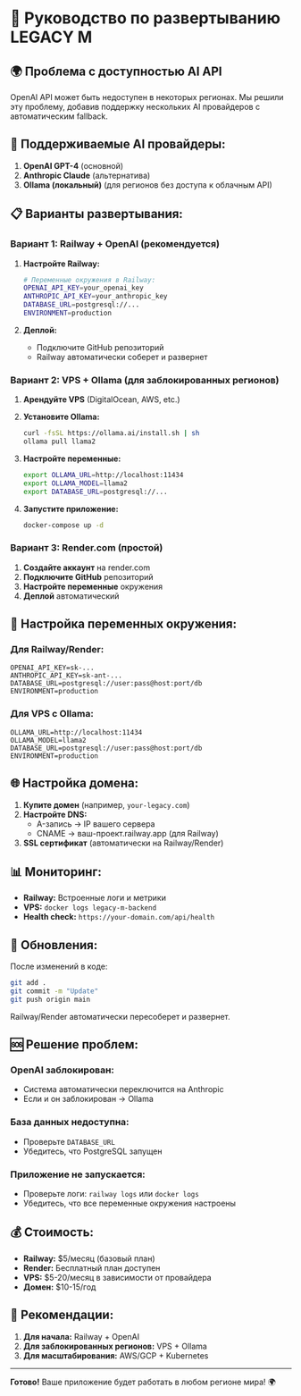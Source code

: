 # 🚀 Руководство по развертыванию LEGACY M

## 🌍 **Проблема с доступностью AI API**

OpenAI API может быть недоступен в некоторых регионах. Мы решили эту проблему, добавив поддержку нескольких AI провайдеров с автоматическим fallback.

## 🔧 **Поддерживаемые AI провайдеры:**

1. **OpenAI GPT-4** (основной)
2. **Anthropic Claude** (альтернатива)
3. **Ollama (локальный)** (для регионов без доступа к облачным API)

## 📋 **Варианты развертывания:**

### **Вариант 1: Railway + OpenAI (рекомендуется)**

1. **Настройте Railway:**
   ```bash
   # Переменные окружения в Railway:
   OPENAI_API_KEY=your_openai_key
   ANTHROPIC_API_KEY=your_anthropic_key
   DATABASE_URL=postgresql://...
   ENVIRONMENT=production
   ```

2. **Деплой:**
   - Подключите GitHub репозиторий
   - Railway автоматически соберет и развернет

### **Вариант 2: VPS + Ollama (для заблокированных регионов)**

1. **Арендуйте VPS** (DigitalOcean, AWS, etc.)

2. **Установите Ollama:**
   ```bash
   curl -fsSL https://ollama.ai/install.sh | sh
   ollama pull llama2
   ```

3. **Настройте переменные:**
   ```bash
   export OLLAMA_URL=http://localhost:11434
   export OLLAMA_MODEL=llama2
   export DATABASE_URL=postgresql://...
   ```

4. **Запустите приложение:**
   ```bash
   docker-compose up -d
   ```

### **Вариант 3: Render.com (простой)**

1. **Создайте аккаунт** на render.com
2. **Подключите GitHub** репозиторий
3. **Настройте переменные** окружения
4. **Деплой** автоматический

## 🔑 **Настройка переменных окружения:**

### **Для Railway/Render:**
```
OPENAI_API_KEY=sk-...
ANTHROPIC_API_KEY=sk-ant-...
DATABASE_URL=postgresql://user:pass@host:port/db
ENVIRONMENT=production
```

### **Для VPS с Ollama:**
```
OLLAMA_URL=http://localhost:11434
OLLAMA_MODEL=llama2
DATABASE_URL=postgresql://user:pass@host:port/db
ENVIRONMENT=production
```

## 🌐 **Настройка домена:**

1. **Купите домен** (например, `your-legacy.com`)
2. **Настройте DNS:**
   - A-запись → IP вашего сервера
   - CNAME → ваш-проект.railway.app (для Railway)
3. **SSL сертификат** (автоматически на Railway/Render)

## 📊 **Мониторинг:**

- **Railway:** Встроенные логи и метрики
- **VPS:** `docker logs legacy-m-backend`
- **Health check:** `https://your-domain.com/api/health`

## 🔄 **Обновления:**

После изменений в коде:
```bash
git add .
git commit -m "Update"
git push origin main
```

Railway/Render автоматически пересоберет и развернет.

## 🆘 **Решение проблем:**

### **OpenAI заблокирован:**
- Система автоматически переключится на Anthropic
- Если и он заблокирован → Ollama

### **База данных недоступна:**
- Проверьте `DATABASE_URL`
- Убедитесь, что PostgreSQL запущен

### **Приложение не запускается:**
- Проверьте логи: `railway logs` или `docker logs`
- Убедитесь, что все переменные окружения настроены

## 💰 **Стоимость:**

- **Railway:** $5/месяц (базовый план)
- **Render:** Бесплатный план доступен
- **VPS:** $5-20/месяц в зависимости от провайдера
- **Домен:** $10-15/год

## 🎯 **Рекомендации:**

1. **Для начала:** Railway + OpenAI
2. **Для заблокированных регионов:** VPS + Ollama
3. **Для масштабирования:** AWS/GCP + Kubernetes

---

**Готово!** Ваше приложение будет работать в любом регионе мира! 🌍
